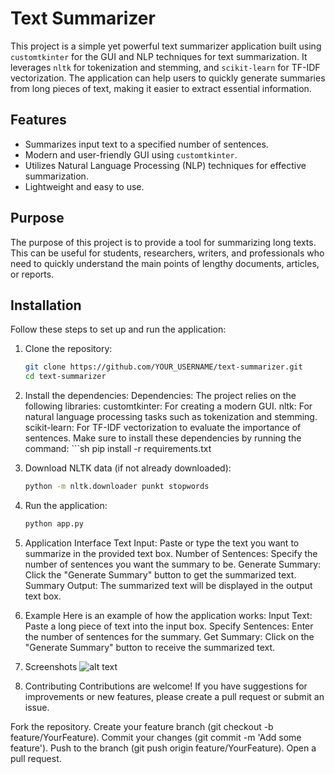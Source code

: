 # Text Summarizer

This project is a simple yet powerful text summarizer application built using `customtkinter` for the GUI and NLP techniques for text summarization. It leverages `nltk` for tokenization and stemming, and `scikit-learn` for TF-IDF vectorization. The application can help users to quickly generate summaries from long pieces of text, making it easier to extract essential information.

## Features

- Summarizes input text to a specified number of sentences.
- Modern and user-friendly GUI using `customtkinter`.
- Utilizes Natural Language Processing (NLP) techniques for effective summarization.
- Lightweight and easy to use.

## Purpose

The purpose of this project is to provide a tool for summarizing long texts. This can be useful for students, researchers, writers, and professionals who need to quickly understand the main points of lengthy documents, articles, or reports.

## Installation

Follow these steps to set up and run the application:

1. Clone the repository:
   ```sh
   git clone https://github.com/YOUR_USERNAME/text-summarizer.git
   cd text-summarizer

2. Install the dependencies:
    Dependencies:
        The project relies on the following libraries:
            customtkinter: For creating a modern GUI.
            nltk: For natural language processing tasks such as tokenization and stemming.
            scikit-learn: For TF-IDF vectorization to evaluate the importance of sentences.
    Make sure to install these dependencies by running the command:
        ```sh
        pip install -r requirements.txt

3. Download NLTK data (if not already downloaded):
    ```sh
    python -m nltk.downloader punkt stopwords

4. Run the application:
    ```sh
    python app.py

5. Application Interface
    Text Input: Paste or type the text you want to summarize in the provided text box.
    Number of Sentences: Specify the number of sentences you want the summary to be.
    Generate Summary: Click the "Generate Summary" button to get the summarized text.
    Summary Output: The summarized text will be displayed in the output text box.

6. Example
    Here is an example of how the application works:
    Input Text: Paste a long piece of text into the input box.
    Specify Sentences: Enter the number of sentences for the summary.
    Get Summary: Click on the "Generate Summary" button to receive the summarized text.

7. Screenshots
![alt text](images/image.png)

8. Contributing
Contributions are welcome! If you have suggestions for improvements or new features, please create a pull request or submit an issue.

Fork the repository.
Create your feature branch (git checkout -b feature/YourFeature).
Commit your changes (git commit -m 'Add some feature').
Push to the branch (git push origin feature/YourFeature).
Open a pull request.